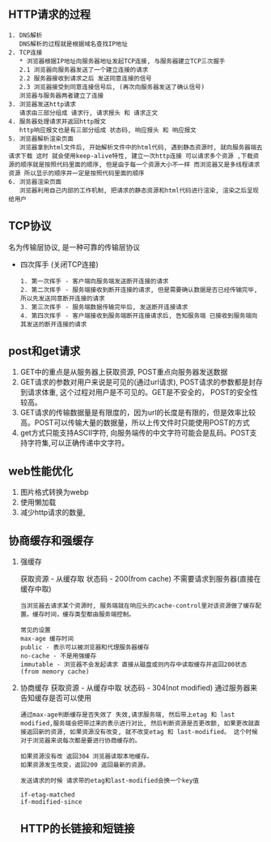 ## HTTP请求的过程

``` 
1. DNS解析
   DNS解析的过程就是根据域名查找IP地址
2. TCP连接
   * 浏览器根据IP地址向服务器地址发起TCP连接, 与服务器建立TCP三次握手
   2.1 浏览器向服务器发送了一个建立连接的请求
   2.2 服务器接收到请求之后 发送同意连接的信号
   2.3 浏览器接受到同意连接信号后, (再次向服务器发送了确认信号)
   浏览器与服务器两者建立了连接
3. 浏览器发送http请求
   请求由三部分组成 请求行, 请求报头 和 请求正文
4. 服务器处理请求并返回http报文
   http响应报文也是有三部分组成 状态码, 响应报头 和 响应报文
5. 浏览器解析渲染页面
   浏览器拿到html文件后, 开始解析文件中的html代码, 遇到静态资源时, 就向服务器端去请求下载 这时 就会使用keep-alive特性, 建立一次http连接 可以请求多个资源 ,下载资源的顺序就是按照代码里面的顺序, 但是由于每一个资源大小不一样 而浏览器又是多线程请求资源 所以显示的顺序并一定是按照代码里面的顺序
6. 浏览器渲染页面
   浏览器利用自己内部的工作机制, 把请求的静态资源和html代码进行渲染, 渲染之后呈现给用户
```

## TCP协议

名为传输层协议, 是一种可靠的传输层协议

* 四次挥手 (关闭TCP连接)
  ```
  1. 第一次挥手 - 客户端向服务端发送断开连接的请求
  2. 第二次挥手 - 服务端接收到断开连接的请求, 但是需要确认数据是否已经传输完毕, 所以先发送同意断开连接的请求
  3. 第三次挥手 - 服务端数据传输完毕后, 发送断开连接请求
  4. 第四次挥手 - 客户端接收到服务端断开连接请求后, 告知服务端 已接收到服务端向其发送的断开连接的请求
  ```

## post和get请求

1. GET中的重点是从服务器上获取资源, POST重点向服务器发送数据
2. GET请求的参数对用户来说是可见的(通过url请求),  POST请求的参数都是封存到请求体重, 这个过程对用户是不可见的。GET是不安全的， POST的安全性较高。
3. GET请求的传输数据量是有限度的，因为url的长度是有限的，但是效率比较高。POST可以传输大量的数据量，所以上传文件时只能使用POST的方式
4. get方式只能支持ASCII字符, 向服务端传的中文字符可能会是乱码。POST支持字符集,可以正确传递中文字符。

## web性能优化

1. 图片格式转换为webp
2. 使用懒加载
3. 减少http请求的数量, 

## 协商缓存和强缓存

1. 强缓存 
   
   获取资源 - 从缓存取
   状态码 - 200(from cache)
   不需要请求到服务器(直接在缓存中取)
   ```
   当浏览器去请求某个资源时, 服务端就在响应头的cache-control里对该资源做了缓存配置。缓存时间，缓存类型都由服务端控制。

   常见的设置
   max-age 缓存时间
   public - 表示可以被浏览器和代理服务器缓存
   no-cache - 不是用强缓存
   immutable - 浏览器不会发起请求 直接从磁盘或则内存中读取缓存并返回200状态(from memory cache)

   ```
2. 协商缓存
   获取资源 - 从缓存中取
   状态码 - 304(not modified)
   通过服务器来告知缓存是否可以使用

   ```   
   通过max-age判断缓存是否失效了 失效,请求服务端, 然后带上etag 和 last modified,服务端会把带过来的表示进行对比, 然后判断资源是否更改额, 如果更改就直接返回新的资源, 如果资源没有改变, 就不改变etag 和 last-modified。 这个时候对于浏览器来说每次都是要进行协商缓存的。

   如果资源没有改 返回304 浏览器读取本地缓存。
   如果资源发生改变，返回200 返回最新的资源。

   发送请求的时候 请求带的etag和last-modified会换一个key值

   if-etag-matched
   if-modified-since

   ```

   ## HTTP的长链接和短链接

   

   